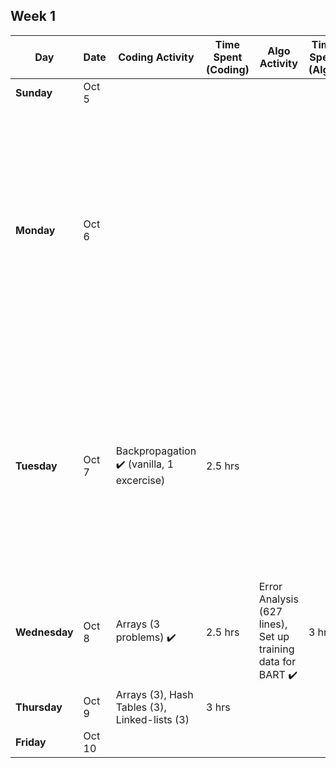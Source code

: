 ## Week 1

| Day | Date | Coding Activity | Time Spent (Coding) | Algo Activity | Time Spent (Algo) | Notes |
|---|---|---|---|---|---|---|
| **Sunday** | Oct 5 | | | | | |
| **Monday** | Oct 6 | | | | |Time spent updating linkedin ✔️ , crafting networking outreach ✔️, target companies list ✔️ - (7 hrs), 5 applications sent + 8 shortlisted ✔️ (3 hrs), upload project code (to be done)|
| **Tuesday** | Oct 7 |Backpropagation ✔️ (vanilla, 1 excercise) | 2.5 hrs| | | researching jobs, networking and looking through works of some awesome ppl (4 hrs - 2 connections at 2 target companies) ✔️, send in 1 application (10 mins) ✔️ |
| **Wednesday**| Oct 8 |Arrays (3 problems) ✔️ | 2.5 hrs |Error Analysis (627 lines), Set up training data for BART ✔️ | 3 hrs | |
| **Thursday**| Oct 9 | Arrays (3), Hash Tables (3), Linked-lists (3) | 3 hrs | | | |
| **Friday** | Oct 10 | | | | | |
